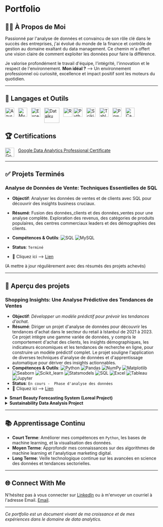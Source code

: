 # Portfolio

## 🙋‍♂️  À Propos de Moi

Passionné par l'analyse de données et convaincu de son rôle clé dans le succès des entreprises, j'ai évolué du monde de la finance et contrôle de gestion au domaine exaltant du data management. Ce chemin m'a offert une vision claire de comment exploiter les données pour faire la différence.

Je valorise profondément le travail d'équipe, l'intégrité, l'innovation et le respect de l'environnement. **Mon idéal ?** --> Un environnement professionnel où curiosité, excellence et impact positif sont les moteurs du quotidien.


---

## 🧰 Langages et Outils

<img align="left" alt="Azuresql" width="30px" style="padding-right:10px;" src="https://cdn.jsdelivr.net/gh/devicons/devicon@latest/icons/azuresqldatabase/azuresqldatabase-original.svg" />
<img align="left" alt="MySQL" width="30px" style="padding-right:10px;" src="https://cdn.jsdelivr.net/gh/devicons/devicon@latest/icons/mysql/mysql-original-wordmark.svg" />
<img align="left" alt="Excel" width="30px" style="padding-right:10px;" src="https://upload.wikimedia.org/wikipedia/commons/thumb/3/34/Microsoft_Office_Excel_%282019–present%29.svg/1101px-Microsoft_Office_Excel_%282019–present%29.svg.png" />
<img align="left" alt="Dataiku" width="50px" style="padding-right:10px;" src="https://seeklogo.com/images/D/dataiku-logo-53072C7B12-seeklogo.com.png" />
<img align="left" alt="R" width="30px" src="https://cdn.jsdelivr.net/gh/devicons/devicon@latest/icons/r/r-original.svg" />
<img align="left" alt="Python" width="30px" style="padding-right:10px;" src="https://cdn.jsdelivr.net/gh/devicons/devicon/icons/python/python-plain.svg" />
<img align="left" alt="Scikitlearn" width="30px" style="padding-right:10px;" src="https://cdn.jsdelivr.net/gh/devicons/devicon@latest/icons/scikitlearn/scikitlearn-original.svg" />
<img align="left" alt="Tableau Software" width="30px" style="padding-right:10px;" src="https://cdn.worldvectorlogo.com/logos/tableau-software.svg" />
<img align="left" alt="PowerBI" width="30px" style="padding-right:10px;" src="https://upload.wikimedia.org/wikipedia/commons/thumb/c/cf/New_Power_BI_Logo.svg/2048px-New_Power_BI_Logo.svg.png" />
<img align="left" alt="Canva" width="30px" src="https://cdn.jsdelivr.net/gh/devicons/devicon@latest/icons/canva/canva-original.svg" />

<br style="clear: both;"/>

## 🏆 Certifications

<a href="https://www.coursera.org/account/accomplishments/specialization/VRW4YM7XNADM">
    <img align="left" alt="Google Data Analytics Certificate" width="30px" style="padding-right:10px;" src="https://upload.wikimedia.org/wikipedia/commons/thumb/c/c1/Google_%22G%22_logo.svg/2048px-Google_%22G%22_logo.svg.png" />
    Google Data Analytics Professional Certificate
</a>

<br style="clear: both;"/>


---

## ✅ Projets Terminés

###  **Analyse de Données de Vente: Techniques Essentielles de SQL**

- **Objectif**: Analyser les données de ventes et de clients avec SQL pour découvrir des insights business cruciaux.
- **Résumé**: Fusion des données_clients et des données_ventes pour une analyse complète. Exploration des revenus, des catégories de produits populaires, des centres commerciaux leaders et des démographies des clients.
- **Compétences & Outils**: ![SQL](https://img.shields.io/badge/SQL-003B57?style=flat-square&logo=sqlite&logoColor=white) ![MySQL](https://img.shields.io/badge/MySQL-4479A1?style=flat-square&logo=mysql&logoColor=white)

- **Status**: `Terminé`
- 🔗 Cliquez ici --> [Lien](https://github.com/Hamzaboulhdir/Retail-Insights-with-SQL/blob/main/README.md)

(A mettre à jour régulièrement avec des résumés des projets achevés)

---

## 🔄 Aperçu des projets

### **Shopping Insights: Une Analyse Prédictive des Tendances de Ventes**

- **Objectif**: *Développer un modèle prédictif pour prévoir les tendances d'achat.*
- **Résumé**: Diriger un projet d'analyse de données pour découvrir les tendances d'achat dans le secteur du retail à Istanbul de 2021 à 2023. Ce projet intègre une gamme variée de données, y compris le comportement d'achat des clients, les insights démographiques, les indicateurs économiques et les tendances de recherche en ligne, pour construire un modèle prédictif complet. Le projet souligne l'application de diverses techniques d'analyse de données et d'apprentissage automatique pour dériver des insights actionnables.
- **Compétences & Outils**: ![Python](https://img.shields.io/badge/-Python-3776AB?style=flat-square&logo=Python&logoColor=white) ![Pandas](https://img.shields.io/badge/Pandas-150458?style=flat-square&logo=pandas&logoColor=white) ![NumPy](https://img.shields.io/badge/NumPy-013243?style=flat-square&logo=numpy&logoColor=white) ![Matplotlib](https://img.shields.io/badge/Matplotlib-11557c?style=flat-square&logo=matplotlib&logoColor=white) ![Seaborn](https://img.shields.io/badge/Seaborn-78909C?style=flat-square&logo=seaborn&logoColor=white) ![Scikit_learn](https://img.shields.io/badge/scikit_learn-F7931E?style=flat-square&logo=scikitlearn&logoColor=white) ![Statsmodels](https://img.shields.io/badge/Statsmodels-757575?style=flat-square&logo=statsmodels&logoColor=white) ![SQL](https://img.shields.io/badge/-SQL-4479A1?style=flat-square&logo=MySQL&logoColor=white) ![Excel](https://img.shields.io/badge/-Excel-217346?style=flat-square&logo=MicrosoftExcel&logoColor=white) ![Tableau](https://img.shields.io/badge/-Tableau-E97627?style=flat-square&logo=Tableau&logoColor=white) ![Jupyter](https://img.shields.io/badge/-Jupyter-F37626?style=flat-square&logo=Jupyter&logoColor=white)
- **Status**: `En cours -  Phase d'analyse des données`
- 🔗 Cliquez ici --> [Lien](https://github.com/Hamzaboulhdir/Predictive-Analysis-of-Retail-Sales-Trends/blob/main/README.md)

<details>
 <summary><strong>Smart Beauty Forecasting System (Loreal Project)</strong></summary>

- **Objective**: *Develop a predictive system for identifying emerging trends in the beauty industry, with a focus on sustainability and innovation.*
- **Summary**: This project involves analyzing market trends, consumer behavior, and environmental factors using machine learning techniques. We aim to provide actionable insights for sustainable and inclusive beauty products.
- **Skills & Tools**: `Python`, `R`, `TensorFlow`, `scikit-learn`, `SQL`, `Power BI`, `Google Analytics`, `GitHub`.
- **Status**: `In Progress`

</details>

<details>
 <summary><strong>Sustainability Data Analysis Project</strong></summary>

- **Objective**: *Create a data-driven approach to enhance organizational sustainability.*
- **Summary**: The project focuses on analyzing energy consumption, waste management, and supply chain processes to identify sustainable practices. It involves predictive modeling and creating dashboards for visualizing the impact of various sustainability initiatives.
- **Skills & Tools**: `Python` (Pandas, NumPy, Matplotlib, Seaborn), `SQL`, `Power Bi`.
- **Status**: `On Hold` (due to insufficient data)

</details>

---

## 📚 Apprentissage Continu

- **Court Terme**: Améliorer mes compétences en `Python`, les bases de machine learning, et la visualisation des données.
- **Moyen Terme**: Approfondir mes connaissances sur des algorithmes de machine learning et l'analytique marketing digital.
- **Long Terme**: Veille technologique continue sur les avancées en science des données et tendances sectorielles.

---

## 🌐 Connect With Me

N'hésitez pas à vous connecter sur [LinkedIn](https://www.linkedin.com/in/hamzaboulhdir/) ou à m'envoyer un courriel à l'adresse Email. [Email](mailto:Hamza.datax@gmail.com).

---

*Ce portfolio est un document vivant de ma croissance et de mes expériences dans le domaine de data analytics.*
